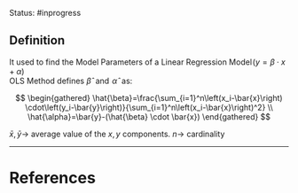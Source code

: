Status: #inprogress 
## Definition
It used to find the Model Parameters of a Linear Regression Model $(y= \beta \cdot x+\alpha)$   
OLS Method defines $\hat \beta$  and  $\hat \alpha$  as:

$$
\begin{gathered}
\hat{\beta}=\frac{\sum_{i=1}^n\left(x_i-\bar{x}\right) \cdot\left(y_i-\bar{y}\right)}{\sum_{i=1}^n\left(x_i-\bar{x}\right)^2} \\
\hat{\alpha}=\bar{y}-(\hat{\beta} \cdot \bar{x})
\end{gathered}
$$

$\bar{x}, \bar{y} \rightarrow$ average value of the $x, y$ components. $n \rightarrow$ cardinality



---
# References
